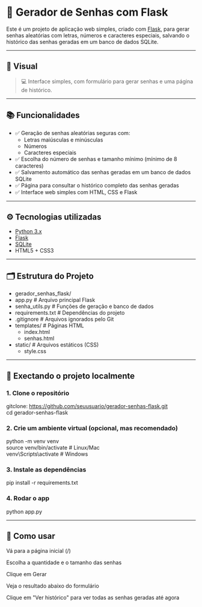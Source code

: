 # 🔐 Gerador de Senhas com Flask

Este é um projeto de aplicação web simples, criado com [Flask](https://flask.palletsprojects.com/), para gerar senhas aleatórias com letras, 
números e caracteres especiais, salvando o histórico das senhas geradas em um banco de dados SQLite.

---

## 📸 Visual

> 💻 Interface simples, com formulário para gerar senhas e uma página de histórico.  

---

## 📚 Funcionalidades

- ✅ Geração de senhas aleatórias seguras com:
  - Letras maiúsculas e minúsculas
  - Números
  - Caracteres especiais
- ✅ Escolha do número de senhas e tamanho mínimo (mínimo de 8 caracteres)
- ✅ Salvamento automático das senhas geradas em um banco de dados SQLite
- ✅ Página para consultar o histórico completo das senhas geradas
- ✅ Interface web simples com HTML, CSS e Flask

---

## ⚙️ Tecnologias utilizadas

- [Python 3.x](https://www.python.org/)
- [Flask](https://flask.palletsprojects.com/)
- [SQLite](https://www.sqlite.org/index.html)
- HTML5 + CSS3

---

## 🗂️ Estrutura do Projeto

- gerador_senhas_flask/
- app.py               # Arquivo principal Flask
- senha_utils.py       # Funções de geração e banco de dados
- requirements.txt     # Dependências do projeto
- .gitignore           # Arquivos ignorados pelo Git
- templates/           # Páginas HTML
  - index.html
  - senhas.html
- static/              # Arquivos estáticos (CSS)
  - style.css


---

## 🚀 Exectando o projeto localmente  

### 1. Clone o repositório  

gitclone: https://github.com/seuusuario/gerador-senhas-flask.git  
cd gerador-senhas-flask



### 2. Crie um ambiente virtual (opcional, mas recomendado)  

python -m venv venv  
source venv/bin/activate    # Linux/Mac  
venv\Scripts\activate       # Windows  



### 3. Instale as dependências  

pip install -r requirements.txt  



### 4. Rodar o app

python app.py


---
## 🧪 Como usar
Vá para a página inicial (/)

Escolha a quantidade e o tamanho das senhas

Clique em Gerar

Veja o resultado abaixo do formulário

Clique em "Ver histórico" para ver todas as senhas geradas até agora
